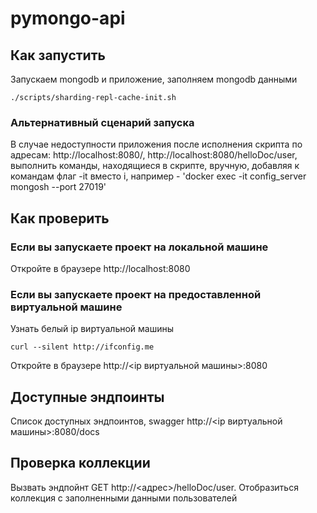 # pymongo-api

## Как запустить

Запускаем mongodb и приложение, заполняем mongodb данными

```shell
./scripts/sharding-repl-cache-init.sh
```

### Альтернативный сценарий запуска
В случае недоступности приложения после исполнения скрипта по адресам:
http://localhost:8080/, http://localhost:8080/helloDoc/user, выполнить команды,
находящиеся в скрипте, вручную, добавляя к командам флаг -it вместо i,
например - 'docker exec -it config_server mongosh --port 27019'

## Как проверить

### Если вы запускаете проект на локальной машине

Откройте в браузере http://localhost:8080

### Если вы запускаете проект на предоставленной виртуальной машине

Узнать белый ip виртуальной машины

```shell
curl --silent http://ifconfig.me
```

Откройте в браузере http://<ip виртуальной машины>:8080

## Доступные эндпоинты

Список доступных эндпоинтов, swagger http://<ip виртуальной машины>:8080/docs

## Проверка коллекции

Вызвать эндпойнт GET http://<адрес>/helloDoc/user. Отобразиться коллекция с заполненными данными пользователей
